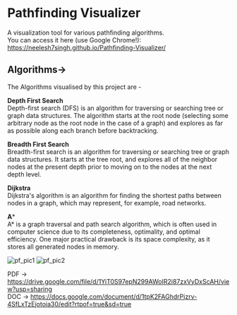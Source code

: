 # Pathfinding Visualizer
A visualization tool for various pathfinding algorithms.<br/>
You can access it here (use Google Chrome!): https://neelesh7singh.github.io/Pathfinding-Visualizer/
## Algorithms->
 The Algorithms visualised by this project are -<br/>
 
 **Depth First Search**<br/>
 Depth-first search (DFS) is an algorithm for traversing or searching tree or graph data structures. The algorithm starts at the root node (selecting some arbitrary node as the root node in the case of a graph) and explores as far as possible along each branch before backtracking.<br/>
 
 **Breadth First Search**<br/>
 Breadth-first search is an algorithm for traversing or searching tree or graph data structures. It starts at the tree root, and explores all of the neighbor nodes at the present depth prior to moving on to the nodes at the next depth level.<br/>
 
 **Dijkstra**<br/>
 Dijkstra's algorithm is an algorithm for finding the shortest paths between nodes in a graph, which may represent, for example, road networks.<br/>
 
 **A***<br/>
 A* is a graph traversal and path search algorithm, which is often used in computer science due to its completeness, optimality, and optimal efficiency. One major practical drawback is its space complexity, as it stores all generated nodes in memory.<br/>

![pf_pic1](https://user-images.githubusercontent.com/42792434/121154519-aa0a0400-c864-11eb-9524-733642785d9d.png)
![pf_pic2](https://user-images.githubusercontent.com/42792434/121154528-aaa29a80-c864-11eb-8720-76a267cb5059.png)


PDF -> https://drive.google.com/file/d/1YiT0S97epN299AWoIR2i87zxVyDxScAH/view?usp=sharing <br/>
DOC -> https://docs.google.com/document/d/1tpK2FAGhdrPjzrv-4SfLxTzEjotoia30/edit?rtpof=true&sd=true
